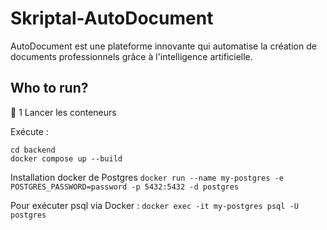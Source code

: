 # Skriptal-AutoDocument

AutoDocument est une plateforme innovante qui automatise la création de documents professionnels grâce à l'intelligence artificielle.

## Who to run?

📌 1 Lancer les conteneurs

Exécute :

```
cd backend
docker compose up --build
```

Installation docker de Postgres
`docker run --name my-postgres -e POSTGRES_PASSWORD=password -p 5432:5432 -d postgres`

Pour exécuter psql via Docker :
`docker exec -it my-postgres psql -U postgres`
